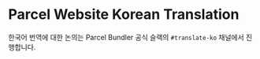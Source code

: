 # Parcel Website Korean Translation

한국어 번역에 대한 논의는 Parcel Bundler 공식 슬랙의 `#translate-ko` 채널에서 진행합니다.

